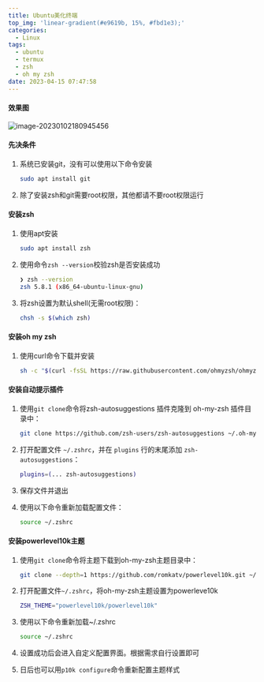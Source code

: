 ```yaml
---
title: Ubuntu美化终端
top_img: 'linear-gradient(#e9619b, 15%, #fbd1e3);'
categories:
  - Linux
tags:
  - ubuntu
  - termux
  - zsh
  - oh my zsh
date: 2023-04-15 07:47:58
---
```


#### 效果图

![image-20230102180945456](https://cloud.dandaner.cn/p/publicshare/blog/image-20230102180945456.png)

#### 先决条件

1. 系统已安装git，没有可以使用以下命令安装

   ```BASH 
   sudo apt install git
   ```
 2. 除了安装zsh和git需要root权限，其他都请不要root权限运行

#### 安装zsh

1. 使用apt安装

      ``` bash
      sudo apt install zsh
      ```

2. 使用命令`zsh --version`校验zsh是否安装成功 

      ~~~ bash
      ❯ zsh --version
      zsh 5.8.1 (x86_64-ubuntu-linux-gnu)
      ~~~

3. 将zsh设置为默认shell(无需root权限)：

      ``` bash
      chsh -s $(which zsh)
      ```

#### 安装oh my zsh

1. 使用curl命令下载并安装

   ``` bash
   sh -c "$(curl -fsSL https://raw.githubusercontent.com/ohmyzsh/ohmyzsh/master/tools/install.sh)"
   ```

#### 安装自动提示插件

1. 使用`git clone`命令将zsh-autosuggestions 插件克隆到 oh-my-zsh 插件目录中：

   ```bash
   git clone https://github.com/zsh-users/zsh-autosuggestions ~/.oh-my-zsh/custom/plugins/zsh-autosuggestions
   ```

2. 打开配置文件 `~/.zshrc`，并在 `plugins` 行的末尾添加 `zsh-autosuggestions`：

   ```bash
   plugins=(... zsh-autosuggestions)
   ```

3. 保存文件并退出

4. 使用以下命令重新加载配置文件：

   ```bash
   source ~/.zshrc
   ```

#### 安装powerlevel10k主题

1. 使用`git clone`命令将主题下载到oh-my-zsh主题目录中：

   ```bash
   git clone --depth=1 https://github.com/romkatv/powerlevel10k.git ~/.oh-my-zsh/custom/themes/powerlevel10k
   ```

2. 打开配置文件`~/.zshrc`，将oh-my-zsh主题设置为powerleve10k

   ```bash
   ZSH_THEME="powerlevel10k/powerlevel10k"
   ```

3. 使用以下命令重新加载~/.zshrc

   ```bash
   source ~/.zshrc
   ```

4. 设置成功后会进入自定义配置界面。根据需求自行设置即可

5. 日后也可以用`p10k configure`命令重新配置主题样式
